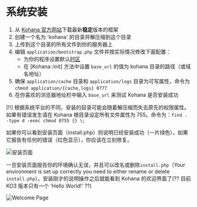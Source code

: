 # 系统安装

1. 从 [Kohana 官方网站](http://kohanaphp.com/)下载最新**稳定**版本的框架
2. 创建一个名为 'kohana' 的目录并解压缩到这个目录
3. 上传到这个目录的所有文件到你的服务器上
4. 编辑 `application/bootstrap.php` 文件并按实际情况修改下面配置：
	- 为你的程序设置默认[时区](http://php.net/timezones)
	- 在 [Kohana::init] 方法中设置 `base_url` 的值为 kohana 目录的路径（或域名地址）
6. 确保 `application/cache` 目录和 `application/logs` 目录为可写属性，命令为 `chmod application/{cache,logs} 0777`
7. 在你喜欢的浏览器地址栏中输入 `base_url` 来测试 Kohana 是否安装成功

[!!] 根据系统平台的不同，安装的目录可能会随着解压缩而失去原先的权限属性。如果有错误发生请在 Kohana 根目录设定所有文件属性为 755。命令为：`find . -type d -exec chmod 0755 {} \;`

如果你可以看到安装页面（install.php）则说明已经安装成功（一片绿色），如果它报告有任何的错误（红色显示），你应该在立刻修复。

![安装页面](img/install.png "Example of install page")

一旦安装页面报告你的环境确认无误，并且可以改名或删除`install.php`（Your environment is set up correctly you need to either rename or delete `install.php`）。安装刚才的说明操作之后就能看到 Kohana 的欢迎界面了(?? 目前 KO3 版本只有一个 'Hello World!' ??)

![Welcome Page](img/welcome.png "Example of welcome page")
